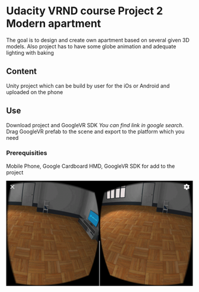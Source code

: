 # Udacity VRND course Project 2 Modern apartment

The goal is to design and create own apartment based on several given 3D models.
Also project has to have some globe animation and adequate lighting with baking

## Content

Unity project which can be build by user for the iOs or Android and uploaded on the phone

## Use
Download project and GoogleVR SDK _You can find link in google search_. Drag
GoogleVR prefab to the scene and export to the platform which you need


### Prerequisities
Mobile Phone,
Google Cardboard HMD,
GoogleVR SDK for add to the project

![Screenshot](https://github.com/ChechkovEugene/UdacityVR_ModernApartment/blob/master/Screenshots/Screenshot_2017-01-18-16-36-55.png "Screenshot")
